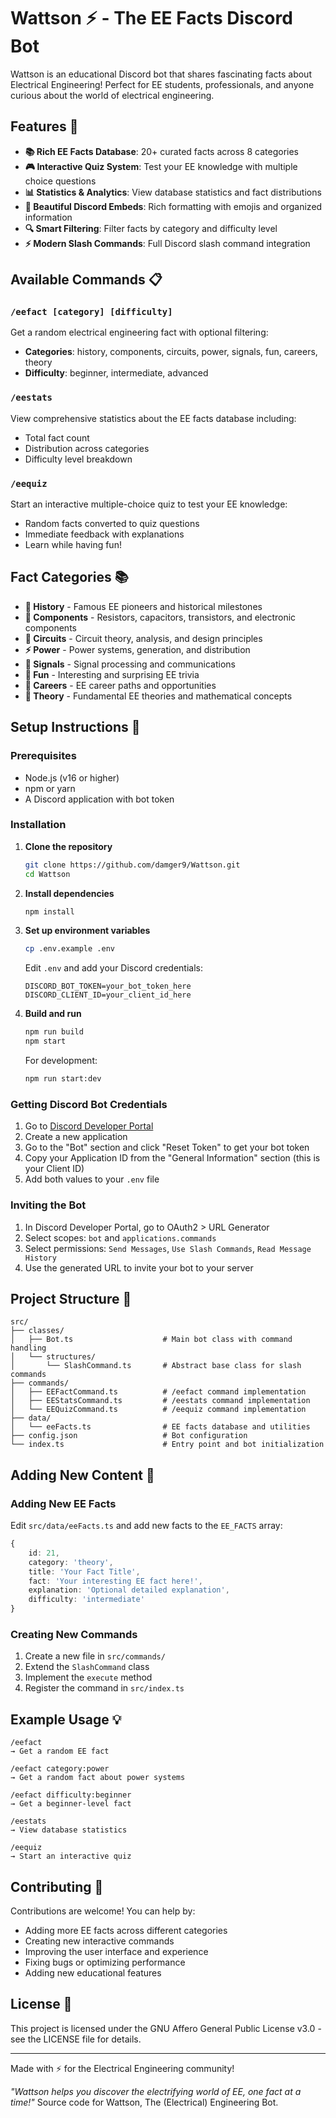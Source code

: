 # Wattson ⚡ - The EE Facts Discord Bot

Wattson is an educational Discord bot that shares fascinating facts about Electrical Engineering! Perfect for EE students, professionals, and anyone curious about the world of electrical engineering.

## Features 🎯

- **📚 Rich EE Facts Database**: 20+ curated facts across 8 categories
- **🎮 Interactive Quiz System**: Test your EE knowledge with multiple choice questions
- **📊 Statistics & Analytics**: View database statistics and fact distributions
- **🎨 Beautiful Discord Embeds**: Rich formatting with emojis and organized information
- **🔍 Smart Filtering**: Filter facts by category and difficulty level
- **⚡ Modern Slash Commands**: Full Discord slash command integration

## Available Commands 📋

### `/eefact [category] [difficulty]`
Get a random electrical engineering fact with optional filtering:
- **Categories**: history, components, circuits, power, signals, fun, careers, theory
- **Difficulty**: beginner, intermediate, advanced

### `/eestats`
View comprehensive statistics about the EE facts database including:
- Total fact count
- Distribution across categories
- Difficulty level breakdown

### `/eequiz`
Start an interactive multiple-choice quiz to test your EE knowledge:
- Random facts converted to quiz questions
- Immediate feedback with explanations
- Learn while having fun!

## Fact Categories 📚

- **📜 History** - Famous EE pioneers and historical milestones
- **🔌 Components** - Resistors, capacitors, transistors, and electronic components
- **🔄 Circuits** - Circuit theory, analysis, and design principles
- **⚡ Power** - Power systems, generation, and distribution
- **📡 Signals** - Signal processing and communications
- **🎉 Fun** - Interesting and surprising EE trivia
- **💼 Careers** - EE career paths and opportunities
- **🧮 Theory** - Fundamental EE theories and mathematical concepts

## Setup Instructions 🚀

### Prerequisites

- Node.js (v16 or higher)
- npm or yarn
- A Discord application with bot token

### Installation

1. **Clone the repository**
   ```bash
   git clone https://github.com/damger9/Wattson.git
   cd Wattson
   ```

2. **Install dependencies**
   ```bash
   npm install
   ```

3. **Set up environment variables**
   ```bash
   cp .env.example .env
   ```
   
   Edit `.env` and add your Discord credentials:
   ```env
   DISCORD_BOT_TOKEN=your_bot_token_here
   DISCORD_CLIENT_ID=your_client_id_here
   ```

4. **Build and run**
   ```bash
   npm run build
   npm start
   ```

   For development:
   ```bash
   npm run start:dev
   ```

### Getting Discord Bot Credentials

1. Go to [Discord Developer Portal](https://discord.com/developers/applications)
2. Create a new application
3. Go to the "Bot" section and click "Reset Token" to get your bot token
4. Copy your Application ID from the "General Information" section (this is your Client ID)
5. Add both values to your `.env` file

### Inviting the Bot

1. In Discord Developer Portal, go to OAuth2 > URL Generator
2. Select scopes: `bot` and `applications.commands`
3. Select permissions: `Send Messages`, `Use Slash Commands`, `Read Message History`
4. Use the generated URL to invite your bot to your server

## Project Structure 📁

```
src/
├── classes/
│   ├── Bot.ts                    # Main bot class with command handling
│   └── structures/
│       └── SlashCommand.ts       # Abstract base class for slash commands
├── commands/
│   ├── EEFactCommand.ts          # /eefact command implementation
│   ├── EEStatsCommand.ts         # /eestats command implementation
│   └── EEQuizCommand.ts          # /eequiz command implementation
├── data/
│   └── eeFacts.ts                # EE facts database and utilities
├── config.json                   # Bot configuration
└── index.ts                      # Entry point and bot initialization
```

## Adding New Content 📝

### Adding New EE Facts

Edit `src/data/eeFacts.ts` and add new facts to the `EE_FACTS` array:

```typescript
{
    id: 21,
    category: 'theory',
    title: 'Your Fact Title',
    fact: 'Your interesting EE fact here!',
    explanation: 'Optional detailed explanation',
    difficulty: 'intermediate'
}
```

### Creating New Commands

1. Create a new file in `src/commands/`
2. Extend the `SlashCommand` class
3. Implement the `execute` method
4. Register the command in `src/index.ts`

## Example Usage 💡

```
/eefact
→ Get a random EE fact

/eefact category:power
→ Get a random fact about power systems

/eefact difficulty:beginner
→ Get a beginner-level fact

/eestats
→ View database statistics

/eequiz
→ Start an interactive quiz
```

## Contributing 🤝

Contributions are welcome! You can help by:
- Adding more EE facts across different categories
- Creating new interactive commands
- Improving the user interface and experience
- Fixing bugs or optimizing performance
- Adding new educational features

## License 📄

This project is licensed under the GNU Affero General Public License v3.0 - see the LICENSE file for details.

---

Made with ⚡ for the Electrical Engineering community!

*"Wattson helps you discover the electrifying world of EE, one fact at a time!"*
Source code for Wattson, The (Electrical) Engineering Bot.
